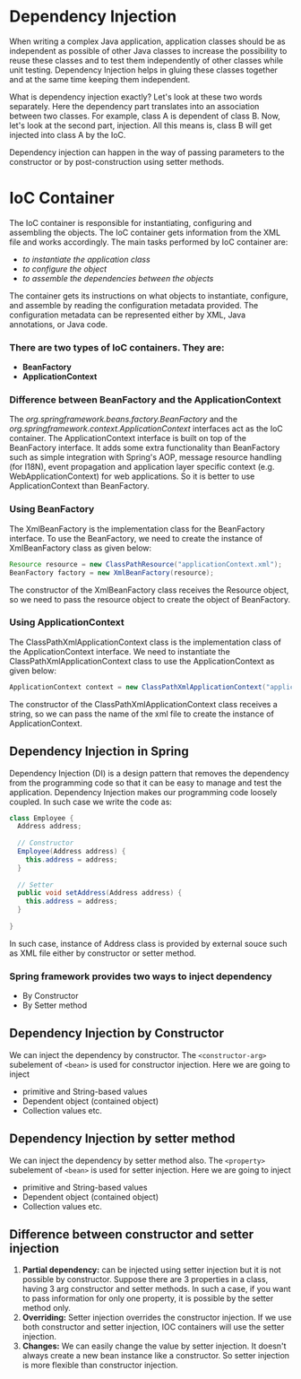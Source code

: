 # Dependency Injection
When writing a complex Java application, application classes should be as independent as possible of other Java classes to increase the possibility to reuse these classes and to test them independently of other classes while unit testing. Dependency Injection helps in gluing these classes together and at the same time keeping them independent.

What is dependency injection exactly? Let's look at these two words separately. Here the dependency part translates into an association between two classes. For example, class A is dependent of class B. Now, let's look at the second part, injection. All this means is, class B will get injected into class A by the IoC.

Dependency injection can happen in the way of passing parameters to the constructor or by post-construction using setter methods.

# IoC Container
The IoC container is responsible for instantiating, configuring and assembling the objects. The IoC container gets information from the XML file and works accordingly. The main tasks performed by IoC container are:
- *to instantiate the application class*
- *to configure the object*
- *to assemble the dependencies between the objects*

The container gets its instructions on what objects to instantiate, configure, and assemble by reading the configuration metadata provided. The configuration metadata can be represented either by XML, Java annotations, or Java code.

### There are two types of IoC containers. They are:
- **BeanFactory**
- **ApplicationContext**

### Difference between BeanFactory and the ApplicationContext
The *org.springframework.beans.factory.BeanFactory* and the *org.springframework.context.ApplicationContext* interfaces act as the IoC container. The ApplicationContext interface is built on top of the BeanFactory interface. It adds some extra functionality than BeanFactory such as simple integration with Spring's AOP, message resource handling (for I18N), event propagation and application layer specific context (e.g. WebApplicationContext) for web applications. So it is better to use ApplicationContext than BeanFactory.

### Using BeanFactory
The XmlBeanFactory is the implementation class for the BeanFactory interface. To use the BeanFactory, we need to create the instance of XmlBeanFactory class as given below:

```java
Resource resource = new ClassPathResource("applicationContext.xml");  
BeanFactory factory = new XmlBeanFactory(resource);
```

The constructor of the XmlBeanFactory class receives the Resource object, so we need to pass the resource object to create the object of BeanFactory.

### Using ApplicationContext
The ClassPathXmlApplicationContext class is the implementation class of the ApplicationContext interface. We need to instantiate the ClassPathXmlApplicationContext class to use the ApplicationContext as given below:

```java
ApplicationContext context = new ClassPathXmlApplicationContext("applicationContext.xml");  
```

The constructor of the ClassPathXmlApplicationContext class receives a string, so we can pass the name of the xml file to create the instance of ApplicationContext.

## Dependency Injection in Spring
Dependency Injection (DI) is a design pattern that removes the dependency from the programming code so that it can be easy to manage and test the application. 
Dependency Injection makes our programming code loosely coupled. In such case we write the code as:

```java
class Employee {  
  Address address;  
  
  // Constructor
  Employee(Address address) {  
    this.address = address;  
  } 
  
  // Setter
  public void setAddress(Address address) {  
    this.address = address;  
  }  
  
}  
```

In such case, instance of Address class is provided by external souce such as XML file either by constructor or setter method.

### Spring framework provides two ways to inject dependency
- By Constructor
- By Setter method

## Dependency Injection by Constructor
We can inject the dependency by constructor. The `<constructor-arg>` subelement of `<bean>` is used for constructor injection. Here we are going to inject

- primitive and String-based values
- Dependent object (contained object)
- Collection values etc.

## Dependency Injection by setter method
We can inject the dependency by setter method also. The `<property>` subelement of `<bean>` is used for setter injection. Here we are going to inject

- primitive and String-based values
- Dependent object (contained object)
- Collection values etc.

## Difference between constructor and setter injection
1. **Partial dependency:** can be injected using setter injection but it is not possible by constructor. Suppose there are 3 properties in a class, having 3 arg constructor and setter methods. In such a case, if you want to pass information for only one property, it is possible by the setter method only. 
2. **Overriding:** Setter injection overrides the constructor injection. If we use both constructor and setter injection, IOC containers will use the setter injection.
3. **Changes:** We can easily change the value by setter injection. It doesn't always create a new bean instance like a constructor. So setter injection is more flexible than constructor injection.


